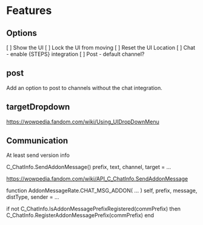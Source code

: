 # Features

## Options

[ ] Show the UI
[ ] Lock the UI from moving
[ ] Reset the UI Location
[ ] Chat - enable {STEPS} integration
[ ] Post - default channel?


## post

Add an option to post to channels without the chat integration.

## targetDropdown

https://wowpedia.fandom.com/wiki/Using_UIDropDownMenu


## Communication


At least send version info




C_ChatInfo.SendAddonMessage()
prefix, text, channel, target = ...

https://wowpedia.fandom.com/wiki/API_C_ChatInfo.SendAddonMessage

function AddonMessageRate.CHAT_MSG_ADDON( ... )
	self, prefix, message, distType, sender = ...

if not C_ChatInfo.IsAddonMessagePrefixRegistered(commPrefix) then
			C_ChatInfo.RegisterAddonMessagePrefix(commPrefix)
		end


